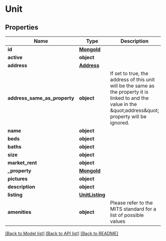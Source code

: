 # Unit

## Properties
Name | Type | Description | Notes
------------ | ------------- | ------------- | -------------
**id** | [**MongoId**](MongoId.md) |  | [optional] 
**active** | **object** |  | [optional] 
**address** | [**Address**](Address.md) |  | [optional] 
**address_same_as_property** | **object** | If set to true, the address of this unit will be the same as the property it is linked to and the value in the \&quot;address\&quot; property will be ignored. | [optional] 
**name** | **object** |  | 
**beds** | **object** |  | [optional] 
**baths** | **object** |  | [optional] 
**size** | **object** |  | [optional] 
**market_rent** | **object** |  | [optional] 
**_property** | [**MongoId**](MongoId.md) |  | 
**pictures** | **object** |  | [optional] 
**description** | **object** |  | [optional] 
**listing** | [**UnitListing**](UnitListing.md) |  | [optional] 
**amenities** | **object** | Please refer to the MITS standard for a list of possible values | [optional] 

[[Back to Model list]](../README.md#documentation-for-models) [[Back to API list]](../README.md#documentation-for-api-endpoints) [[Back to README]](../README.md)

